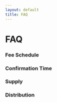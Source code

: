 ```yaml
---
layout: default
title: FAQ
---
```


# FAQ

### Fee Schedule

### Confirmation Time

### Supply

### Distribution
